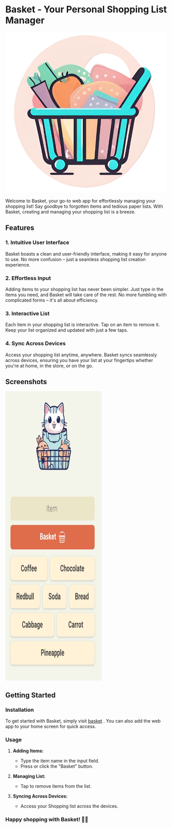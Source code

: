 # Basket - Your Personal Shopping List Manager

![Icon](Cart.png)

Welcome to Basket, your go-to web app for effortlessly managing your shopping list! Say goodbye to forgotten items and tedious paper lists. With Basket, creating and managing your shopping list is a breeze.

## Features

### 1. **Intuitive User Interface**
Basket boasts a clean and user-friendly interface, making it easy for anyone to use. No more confusion – just a seamless shopping list creation experience.

### 2. **Effortless Input**
Adding items to your shopping list has never been simpler. Just type in the items you need, and Basket will take care of the rest. No more fumbling with complicated forms – it's all about efficiency.

### 3. **Interactive List**
Each item in your shopping list is interactive. Tap on an item to remove it. Keep your list organized and updated with just a few taps.

### 4. **Sync Across Devices**
Access your shopping list anytime, anywhere. Basket syncs seamlessly across devices, ensuring you have your list at your fingertips whether you're at home, in the store, or on the go.

## Screenshots
<img src="Screenshot.jpg" alt="Description" width="300" height="900">

## Getting Started

### Installation

To get started with Basket, simply visit [basket]([https://www.basket-app.com](https://playful-rabanadas-70db97.netlify.app/)) . You can also add the web app to your home screen for quick access.

### Usage

1. **Adding Items:**
   - Type the item name in the input field.
   - Press or click the "Basket" button.

2. **Managing List:**
   - Tap to remove items from the list.

3. **Syncing Across Devices:**
   - Access your Shopping list across the devices.

### Happy shopping with Basket! 🛒🎉
